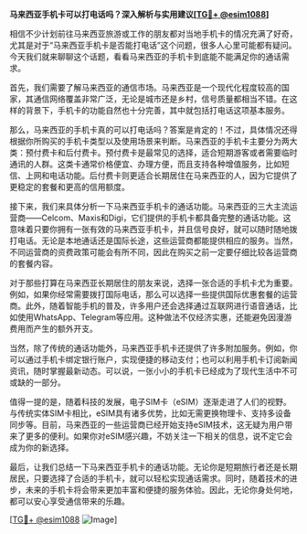 **马来西亚手机卡可以打电话吗？深入解析与实用建议[[TG💪+ @esim1088](https://t.me/s/esim1088)]**

相信不少计划前往马来西亚旅游或工作的朋友都对当地手机卡的情况充满了好奇，尤其是对于“马来西亚手机卡是否能打电话”这个问题，很多人心里可能都有疑问。今天我们就来聊聊这个话题，看看马来西亚的手机卡到底能不能满足你的通话需求。

首先，我们需要了解马来西亚的通信市场。马来西亚是一个现代化程度较高的国家，其通信网络覆盖非常广泛，无论是城市还是乡村，信号质量都相当不错。在这样的背景下，手机卡的功能自然也十分完善，其中就包括打电话这项基本服务。

那么，马来西亚的手机卡真的可以打电话吗？答案是肯定的！不过，具体情况还得根据你所购买的手机卡类型以及使用场景来判断。马来西亚的手机卡主要分为两大类：预付费卡和后付费卡。预付费卡是最常见的选择，适合短期游客或者需要临时通讯的人群。这类卡通常价格便宜、办理方便，而且支持各种增值服务，比如短信、上网和电话功能。后付费卡则更适合长期居住在马来西亚的人，因为它提供了更稳定的套餐和更高的信用额度。

接下来，我们来具体分析一下马来西亚手机卡的通话功能。马来西亚的三大主流运营商——Celcom、Maxis和Digi，它们提供的手机卡都具备完整的通话功能。这意味着只要你拥有一张有效的马来西亚手机卡，并且信号良好，就可以随时随地拨打电话。无论是本地通话还是国际长途，这些运营商都能提供相应的服务。当然，不同运营商的资费政策可能会有所不同，因此在购买之前一定要仔细比较各运营商的套餐内容。

对于那些打算在马来西亚长期居住的朋友来说，选择一张合适的手机卡尤为重要。例如，如果你经常需要拨打国际电话，那么可以选择一些提供国际优惠套餐的运营商。此外，随着智能手机的普及，许多用户还会选择通过互联网进行语音通话，比如使用WhatsApp、Telegram等应用。这种做法不仅经济实惠，还能避免因漫游费用而产生的额外开支。

当然，除了传统的通话功能外，马来西亚手机卡还提供了许多附加服务。例如，你可以通过手机卡绑定银行账户，实现便捷的移动支付；也可以利用手机卡订阅新闻资讯，随时掌握最新动态。可以说，一张小小的手机卡已经成为了现代生活中不可或缺的一部分。

值得一提的是，随着科技的发展，电子SIM卡（eSIM）逐渐走进了人们的视野。与传统实体SIM卡相比，eSIM具有诸多优势，比如无需更换物理卡、支持多设备同步等。目前，马来西亚的一些运营商已经开始支持eSIM技术，这无疑为用户带来了更多的便利。如果你对eSIM感兴趣，不妨关注一下相关的信息，说不定它会成为你的新选择。

最后，让我们总结一下马来西亚手机卡的通话功能。无论你是短期旅行者还是长期居民，只要选择了合适的手机卡，就可以轻松实现通话需求。同时，随着技术的进步，未来的手机卡将会带来更加丰富和便捷的服务体验。因此，无论你身处何地，都可以安心享受通信带来的乐趣。

[[TG💪+ @esim1088](https://t.me/s/esim1088) ![Image](https://i.postimg.cc/4NQfJmqS/Snipaste-2025-05-13-00-14-12.png)]